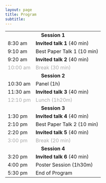 ```yaml
---
layout: page
title: Program
subtitle: 
---
```


<div class='program-table' style='font-size: 10pt; width:100%;'>

<!-- Program when finalized will appear here. Please check back soon. -->

<table>
  <tr>
    <!-- <td colspan="2"><b>Session 1:</b></td> -->
    <td colspan="2" style="text-align: center;"><b>Session 1</b></td>
  </tr>
  <tr>
    <td>8:30 am</td>
    <td><b>Invited talk 1</b> (40 min) <!-- Diyi Yang --></td>
  </tr>
  <tr>
    <td>9:10 am</td>
    <td>Best Paper Talk 1 (10 min) <!-- No Speaker Mentioned --></td>
  </tr>
  <tr>
    <td>9:20 am</td>
    <td><b>Invited talk 2</b> (40 min) <!-- : Deb Raji --></td>
  </tr>
  <tr style='color:darkgray;'>
    <td>10:00 am</td>
    <td>Break (30 min)</td>
  </tr>
  
  <tr>
    <td colspan="2" style="text-align: center;"><b>Session 2</b></td>
  </tr>
  <tr>
    <td>10:30 am</td>
    <td>Panel (1h) <!-- No Specific Speakers Mentioned --></td>
  </tr>
  <tr>
    <td>11:30 am</td>
    <td><b>Invited talk 3</b> (40 min) <!-- : Anton Korinek --></td>
  </tr>
  <tr style='color:darkgray;'>
    <td>12:10 pm</td>
    <td>Lunch (1h20m)</td>
  </tr>
  
  <tr>
    <td colspan="2" style="text-align: center;"><b>Session 3</b></td>
  </tr>
  <tr>
    <td>1:30 pm</td>
    <td><b>Invited talk 4</b> (40 min) <!-- : Yejin Choi --></td>
  </tr>
  <tr>
    <td>2:10 pm</td>
    <td>Best Paper Talk 2 (10 min) <!-- No Speaker Mentioned --></td>
  </tr>
  <tr>
    <td>2:20 pm</td>
    <td><b>Invited talk 5</b> (40 min) <!-- : Owain Evans --></td>
  </tr>
  <tr style='color:darkgray;'>
    <td>3:00 pm</td>
    <td>Break (20 min)</td>
  </tr>
  
  <tr>
    <td colspan="2" style="text-align: center;"><b>Session 4</b></td>
  </tr>
  <tr>
    <td>3:20 pm</td>
    <td><b>Invited talk 6</b> (40 min) <!-- : Rumman Ch. --></td>
  </tr>
  <tr>
    <td>4:00 pm</td>
    <td>Poster Session (1h30m) <!-- No Specific Speakers Mentioned --></td>
  </tr>
  <tr>
    <td>5:30 pm</td>
    <td>End of Program <!-- No Specific Speakers Mentioned --></td>
  </tr>
</table>

</div>
